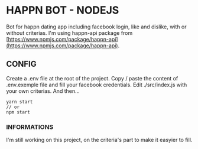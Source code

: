 # HAPPN BOT - NODEJS

Bot for happn dating app including facebook login, like and dislike, with or without criterias.
I'm using happn-api package from [https://www.npmjs.com/package/happn-api](https://www.npmjs.com/package/happn-api).

## CONFIG

Create a .env file at the root of the project.
Copy / paste the content of .env.exemple file and fill your facebook credentials.
Edit ./src/index.js with your own criterias.
And then...

    yarn start
    // or
    npm start

### INFORMATIONS

I'm still working on this project, on the criteria's part to make it easyier to fill.
